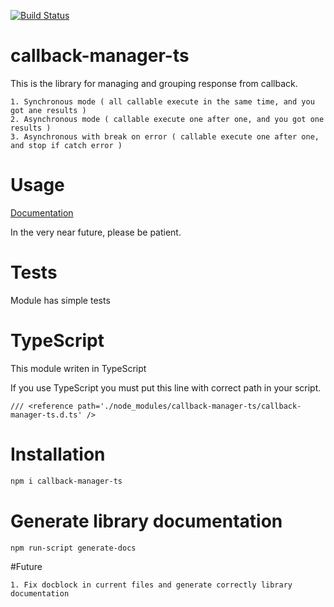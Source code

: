 [![Build Status](https://travis-ci.org/pascalsystem/callback-manager-ts.svg?branch=master)](https://travis-ci.org/pascalsystem/callback-manager-ts)
# callback-manager-ts

This is the library for managing and grouping response from callback.
~~~
1. Synchronous mode ( all callable execute in the same time, and you got ane results )
2. Asynchronous mode ( callable execute one after one, and you got one results )
3. Asynchronous with break on error ( callable execute one after one, and stop if catch error )
~~~

# Usage
[Documentation](http://callbackmanagerts.pascalsystem.pl/)

In the very near future, please be patient.

# Tests
Module has simple tests

# TypeScript
This module writen in TypeScript

If you use TypeScript you must put this line with correct path in your script.
```code
/// <reference path='./node_modules/callback-manager-ts/callback-manager-ts.d.ts' /> 
```

# Installation
```bash
npm i callback-manager-ts
```

# Generate library documentation
```bash
npm run-script generate-docs
```
#Future
~~~
1. Fix docblock in current files and generate correctly library documentation
~~~